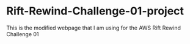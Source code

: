 # Rift-Rewind-Challenge-01-project
This is the modified webpage that I am using for the AWS Rift Rewind Challenge 01
